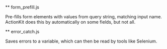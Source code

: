 ** form_prefill.js

Pre-fills form elements with values from query string, matching input name. ActionKit does this by automatically on some fields, but not all.

** error_catch.js

Saves errors to a variable, which can then be read by tools like Selenium.
